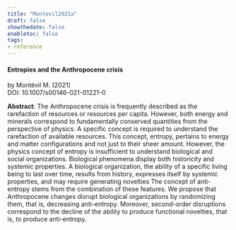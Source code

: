 ```yaml
---
title: "Montevil2021a"
draft: false
showthedate: false
enabletoc: false
tags:
- reference
---
```


#### **Entropies and the Anthropocene crisis**     
by Montévil M. (2021)         
DOI: 10.1007/s00146-021-01221-0     

**Abstract**:  The Anthropocene crisis is frequently described as the rarefaction of resources or resources per capita. However, both energy and minerals correspond to fundamentally conserved quantities from the perspective of physics. A specific concept is required to understand the rarefaction of available resources. This concept, entropy, pertains to energy and matter configurations and not just to their sheer amount. However, the physics concept of entropy is insufficient to understand biological and social organizations. Biological phenomena display both historicity and systemic properties. A biological organization, the ability of a specific living being to last over time, results from history, expresses itself by systemic properties, and may require generating novelties The concept of anti-entropy stems from the combination of these features. We propose that Anthropocene changes disrupt biological organizations by randomizing them, that is, decreasing anti-entropy. Moreover, second-order disruptions correspond to the decline of the ability to produce functional novelties, that is, to produce anti-entropy.

